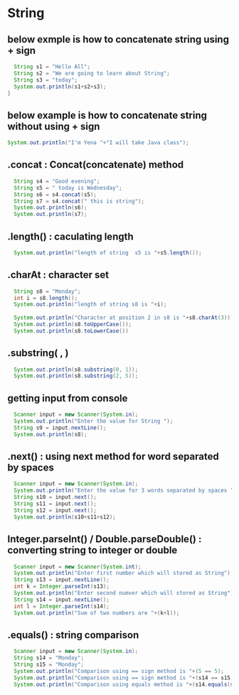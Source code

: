 String
======
below exmple is how to concatenate string using + sign
------------------------------------------------------
```java
  String s1 = "Hello All";
  String s2 = "We are going to learn about String";
  String s3 = "today";
  System.out.println(s1+s2+s3);
}
```
below example is how to concatenate string without using + sign
---------------------------------------------------------------
```java
System.out.println("I'm Yena "+"I will take Java class");
```
.concat : Concat(concatenate) method
------------------------------------
```java
  String s4 = "Good evening";
  String s5 = " today is Wednesday";
  String s6 = s4.concat(s5);
  String s7 = s4.concat(" this is string");
  System.out.println(s6);
  System.out.println(s7);
```
.length() : caculating length
-----------------------------
```java
  System.out.println("length of string  s5 is "+s5.length());    
```
.charAt : character set
-----------------------
```java
  String s8 = "Monday";
  int i = s8.length();
  System.out.println("length of string s8 is "+i);
  
  System.out.println("Character at position 2 in s8 is "+s8.charAt(3));
  System.out.println(s8.toUpperCase());
  System.out.println(s8.toLowerCase())
```
.substring( , )
---------------
```java
  System.out.println(s8.substring(0, 1));
  System.out.println(s8.substring(2, 5));
```
getting input from console
--------------------------
```java  
  Scanner input = new Scanner(System.in);
  System.out.println("Enter the value for String ");
  String s9 = input.nextLine();
  System.out.println(s8);
```  
.next() : using next method for word separated by spaces
----------------------------------------------
```java
  Scanner input = new Scanner(System.in);
  System.out.println("Enter the value for 3 words separated by spaces ");
  String s10 = input.next();
  String s11 = input.next();
  String s12 = input.next();
  System.out.println(s10+s11+s12);
```
Integer.parseInt() / Double.parseDouble() : converting string to integer or double
----------------------------------------------------------------------------------
```java
  Scanner input = new Scanner(System.int);
  System.out.println("Enter first number which will stored as String");
  String s13 = input.nextLine();
  int k = Integer.parseInt(s13);
  System.out.println("Enter second numver which will stored as String");
  String s14 = input.nextLine();
  int l = Integer.parseInt(s14);
  System.out.println("Sum of two numbers are "+(k+l));
```
.equals() : string comparison
-----------------------------
```java
  Scanner input = new Scanner(System.in);
  String s14 = "Monday";
  String s15 = "Monday";
  System.out.println("Comparison using == sign method is "+(5 == 5);
  System.out.println("Comparison using == sign method is "+(s14 == s15));
  System.out.println("Comparison using equals method is "+(s14.equals(s15)));
```
  
  
  
  
